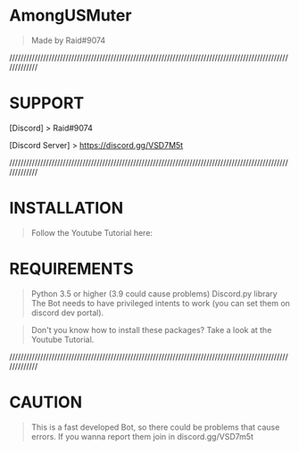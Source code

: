 # AmongUSMuter 

> Made by Raid#9074


/////////////////////////////////////////////////////////////////////////////////////////////////////////////


# SUPPORT

[Discord] > Raid#9074

[Discord Server] > https://discord.gg/VSD7M5t


/////////////////////////////////////////////////////////////////////////////////////////////////////////////

# INSTALLATION

> Follow the Youtube Tutorial here: 


# REQUIREMENTS

> Python 3.5 or higher (3.9 could cause problems)
> Discord.py library
> The Bot needs to have privileged intents to work (you can set them on discord dev portal).

> Don't you know how to install these packages? Take a look at the Youtube Tutorial.


/////////////////////////////////////////////////////////////////////////////////////////////////////////////


# CAUTION

> This is a fast developed Bot, so there could be problems that cause errors.
> If you wanna report them join in discord.gg/VSD7m5t




